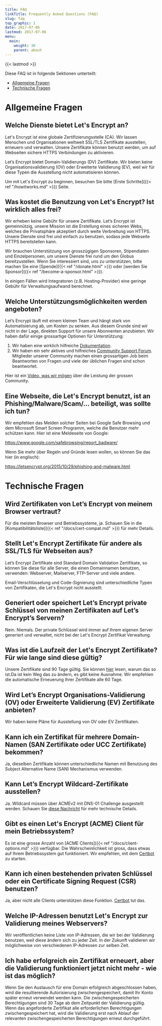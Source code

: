 ```yaml
---
title: FAQ
linkTitle: Frequently Asked Questions (FAQ)
slug: faq
top_graphic: 1
date: 2017-07-06
lastmod: 2017-07-06
menu:
  main:
    weight: 30
    parent: about
---
```


{{< lastmod >}}

Diese FAQ ist in folgende Sektionen unterteilt:

* [Allgemeine Fragen](#general)
* [Technische Fragen](#technical)

# <a name="general">Allgemeine Fragen</a>

## Welche Dienste bietet Let's Encrypt an?

Let's Encrypt ist eine globale Zertifizierungsstelle (CA). Wir lassen Menschen und Organisationen weltweit SSL/TLS Zertifikate ausstellen, erneuern und verwalten. Unsere Zertifikate können benutzt werden, um auf Webseiten sichere HTTPS Verbindungen zu aktivieren.

Let’s Encrypt bietet Domain-Validierungs (DV) Zertifikate. Wir bieten keine Organisationsvalidierung (OV) oder Erweiterte Validierung (EV), weil wir für diese Typen die Ausstellung nicht automatisieren können.

Um mit Let's Encrypt zu beginnen, besuchen Sie bitte [Erste Schritte]({{< ref "/howitworks.md" >}}) Seite.

## Was kostet die Benutzung von Let's Encrypt? Ist wirklich alles frei?

Wir erheben keine Gebühr für unsere Zertifikate. Let’s Encrypt ist gemeinnützig, unsere Mission ist die Erstellung eines sicheren Webs, welches die Privatsphäre akzeptiert durch weite Verbreitung von HTTPS. Unsere Dienste sind frei und einfach zu benutzen, sodass jede Webseite HTTPS bereitstellen kann.

Wir brauchen Unterstützung von grosszügigen Sponsoren, Stipendiaten und Einzelpersonen, um unsere Dienste frei rund um den Globus bereitzustellen. Wenn Sie interessiert sind, uns zu unterstützen, bitte machen Sie eine [Spende]({{< ref "/donate.html" >}}) oder [werden Sie Sponsor]({{< ref "/become-a-sponsor.html" >}}).

In einigen Fällen wird Integratoren (z.B. Hosting-Provider) eine geringe Gebühr für Verwaltungsaufwand berechnet.

## Welche Unterstützungsmöglichkeiten werden angeboten?

Let’s Encrypt läuft mit einem kleinen Team und hängt stark von Automatisierung ab, um Kosten zu senken. Aus diesem Grunde sind wir nicht in der Lage, direkten Support für unsere Abonnenten anzubieten. Wir haben dafür einige grossartige Optionen für Unterstützung:

1. Wir haben eine wirklich hilfreiche [Dokumentation](/de/docs/).
2. Wir haben ein sehr aktives und hilfreiches [Community Support Forum](https://community.letsencrypt.org/). Mitglieder unserer Community machen einen grossartigen Job beim Beantworten von Fragen und viele der üblichen Fragen sind schon beantwortet.

Hier ist ein [Video, was wir mögen](https://www.youtube.com/watch?v=Xe1TZaElTAs) über die Leistung der grossen Community.

## Eine Webseite, die Let's Encrypt benutzt, ist an Phishing/Malware/Scam/... beteiligt, was sollte ich tun?

Wir empfehlen das Melden solcher Seiten bei Google Safe Browsing und dem Microsoft Smart Screen Programm, welche die Benutzer mehr schützen kann. Hier ist eine Meldeseite von Google:

https://www.google.com/safebrowsing/report_badware/

Wenn Sie mehr über Regeln und Gründe lesen wollen, so können Sie das hier (in englisch):

https://letsencrypt.org/2015/10/29/phishing-and-malware.html

# <a name="technical">Technische Fragen</a>

## Wird Zertifikaten von Let’s Encrypt von meinem Browser vertraut?

Für die meisten Browser und Betriebssysteme, ja. Schauen Sie in die [Kompatibilitätsliste]({{< ref "/docs/cert-compat.md" >}}) für mehr Details.

## Stellt Let's Encrypt Zertifikate für andere als SSL/TLS für Webseiten aus?

Let’s Encrypt Zertifikate sind Standard Domain Validation Zertifikate, so können Sie diese für alle Server, die einen Domainnamen benutzen, verwenden: Webserver, Mailserver, FTP-Server und viele andere.

Email-Verschlüsselung und Code-Signierung sind unterschiedliche Typen von Zertifikaten, die Let's Encrypt nicht ausstellt.

## Generiert oder speichert Let’s Encrypt private Schlüssel von meinen Zertifikaten auf Let’s Encrypt’s Servern?

Nein. Niemals.
Der private Schlüssel wird immer auf Ihrem eigenen Server generiert und verwaltet, nicht bei der Let's Encrypt Zertifikat Verwaltung.

## Was ist die Laufzeit der Let's Encrypt Zertifikate? Für wie lange sind diese gültig?

Unsere Zertifikate sind 90 Tage gültig. Sie können [hier](/2015/11/09/why-90-days.html) lesen, warum das so ist.Da ist kein Weg das zu ändern, es gibt keine Ausnahme. Wir empfehlen die automatische Erneuerung Ihrer Zertifikate alle 60 Tage.

## Wird Let’s Encrypt Organisations-Validierung (OV) oder Erweiterte Validierung (EV) Zertifikate anbieten?

Wir haben keine Pläne für Ausstellung von OV oder EV Zertifikaten.

## Kann ich ein Zertifikat für mehrere Domain-Namen (SAN Zertifikate oder UCC Zertifikate) bekommen?

Ja, dieselben Zertifikate können unterschiedliche Namen mit Benutzung des Subject Alternative Name (SAN) Mechanismus verwenden.

## Kann Let’s Encrypt Wildcard-Zertifikate ausstellen?

Ja. Wildcard müssen über ACMEv2 mit DNS-01 Challenge ausgestellt werden. Schauen Sie [diese Nachricht](https://community.letsencrypt.org/t/acme-v2-production-environment-wildcards/55578) für mehr technische Details.

## Gibt es einen Let's Encrypt (ACME) Client für mein Betriebssystem?

Es ist eine grosse Anzahl von [ACME Clients]({{< ref "/docs/client-options.md" >}}) verfügbar. Die Wahrscheinlichkeit ist gross, dass etwas auf Ihrem Betriebssystem gut funktioniert. Wir empfehlen, mit dem [Certbot](https://certbot.eff.org/) zu starten.

## Kann ich einen bestehenden privaten Schlüssel oder ein Certificate Signing Request (CSR) benutzen?

Ja, aber nicht alle Clients unterstützen diese Funktion. [Certbot](https://certbot.eff.org/) tut das.

## Welche IP-Adressen benutzt Let's Encrypt zur Validierung meines Webservers?

Wir veröffentlichen keine Liste von IP-Adressen, die wir bei der Validierung benutzen, weil diese ändern sich zu jeder Zeit. In der Zukunft validieren wir möglichweise von verschiedenen IP-Adressen zur selben Zeit.

## Ich habe erfolgreich ein Zertifikat erneuert, aber die Validierung funktioniert jetzt nicht mehr - wie ist das möglich?

Wenn Sie den Austausch für eine Domain erfolgreich abgeschlossen haben, wird die resultierende Autorisierung zwischengespeichert, damit Ihr Konto später erneut verwendet werden kann. Die zwischengespeicherten Berechtigungen sind 30 Tage ab dem Zeitpunkt der Validierung gültig. Wenn das angeforderte Zertifikat alle erforderlichen Berechtigungen zwischengespeichert hat, wird die Validierung erst nach Ablauf der relevanten zwischengespeicherten Berechtigungen erneut durchgeführt.
